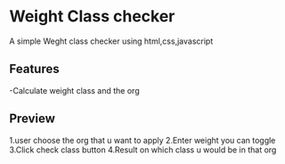 
# Weight Class checker
A simple Weght class checker using html,css,javascript

## Features
-Calculate weight class and the org 

## Preview
1.user choose the org that u want to apply
2.Enter weight you can toggle 
3.Click check class button
4.Result on which class u would be in that org